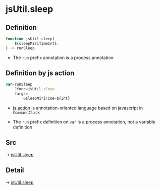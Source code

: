 # jsUtil.sleep

## Definition

```js.js
function jsUtil.sleep(
	${sleepMiriTimeInt},
) -> runSleep
```

- The `run` prefix annotation is a process annotation
## Definition by js action

```js.js
var=runSleep
	?func=jsUtil.sleep
	?args=
		&sleepMiriTime=${Int}
```

- [js action](#) is annotation-oriented language based on javascript in `CommandClick`

- The `run` prefix definition on `var` is a process annotation, not a variable definition

## Src

-> [jsUtil.sleep](https://github.com/puutaro/CommandClick/blob/master/app/src/main/java/com/puutaro/commandclick/fragment_lib/terminal_fragment/js_interface/JsUtil.kt#L17)

## Detail

-> [jsUtil.sleep](https://github.com/puutaro/CommandClick/blob/master/md/developer/js_interface/details/JsUtil/sleep.md)
